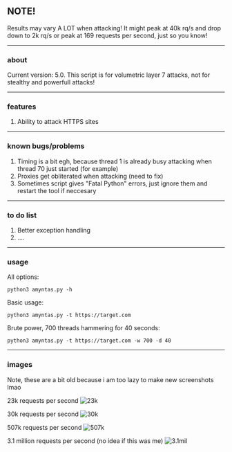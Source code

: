 ## NOTE!
Results may vary A LOT when attacking! It might peak at 40k rq/s and drop down to 2k rq/s or peak at 169 requests per second, just so you know!

--- 

### about
Current version: 5.0.
This script is for volumetric layer 7 attacks, not for stealthy and powerfull attacks!

---

### features
1. Ability to attack HTTPS sites

---

### known bugs/problems
1. Timing is a bit egh, because thread 1 is already busy attacking when thread 70 just started (for example)
2. Proxies get obliterated when attacking (need to fix)
4. Sometimes script gives "Fatal Python" errors, just ignore them and restart the tool if neccesary

---

### to do list
1. Better exception handling
2. ....

---

### usage
All options:
```
python3 amyntas.py -h
```

Basic usage:
```
python3 amyntas.py -t https://target.com
```

Brute power, 700 threads hammering for 40 seconds:
```
python3 amyntas.py -t https://target.com -w 700 -d 40
```

---

### images
Note, these are a bit old because i am too lazy to make new screenshots lmao

23k requests per second
![23k](https://github.com/Switch1024/amyntas/blob/main/images/23k_dstat.png?raw=true)

30k requests per second
![30k](https://github.com/Switch1024/amyntas/blob/main/images/30k_dstat.png?raw=true)

507k requests per second
![507k](https://github.com/Switch1024/amyntas/blob/main/images/507k_dstat.png?raw=true)

3.1 million requests per second (no idea if this was me)
![3.1mil](https://github.com/Switch1024/amyntas/blob/main/images/3.1mil_dstat.png?raw=true)
